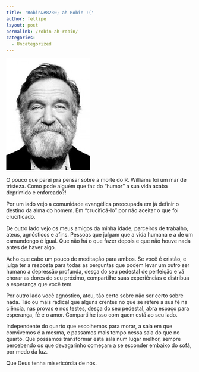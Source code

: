 ```yaml
---
title: 'Robin&#8230; ah Robin :('
author: fellipe
layout: post
permalink: /robin-ah-robin/
categories:
  - Uncategorized
---
```

[<img alt="tumblr_luxczfdocB1qzxyqfo1_250" src="/img/posts/2014/08/tumblr_luxczfdocB1qzxyqfo1_250-225x300.jpg"  />][1]

O pouco que parei pra pensar sobre a morte do R. Williams foi um mar de tristeza. Como pode alguém que faz do &#8220;humor&#8221; a sua vida acaba deprimido e enforcado?!

Por um lado vejo a comunidade evangélica preocupada em já definir o destino da alma do homem. Em &#8220;crucificá-lo&#8221; por não aceitar o que foi crucificado.

De outro lado vejo os meus amigos da minha idade, parceiros de trabalho, ateus, agnósticos e afins. Pessoas que julgam que a vida humana e a de um camundongo é igual. Que não há o que fazer depois e que não houve nada antes de haver algo.

Acho que cabe um pouco de meditação para ambos. Se você é cristão, e julga ter a resposta para todas as perguntas que podem levar um outro ser humano a depressão profunda, desça do seu pedestal de perfeição e vá chorar as dores do seu próximo, compartilhe suas experiências e distribua a esperança que você tem.

Por outro lado você agnóstico, ateu, tão certo sobre não ser certo sobre nada. Tão ou mais radical que alguns crentes no que se refere a sua fé na ciência, nas provas e nos testes, desça do seu pedestal, abra espaço para esperança, fé e o amor. Compartilhe isso com quem está ao seu lado.

Independente do quarto que escolhemos para morar, a sala em que convivemos é a mesma, e passamos mais tempo nessa sala do que no quarto. Que possamos transformar esta sala num lugar melhor, sempre percebendo os que devagarinho começam a se esconder embaixo do sofá, por medo da luz.

Que Deus tenha misericórdia de nós.

 [1]: /img/posts/2014/08/tumblr_luxczfdocB1qzxyqfo1_250.jpg